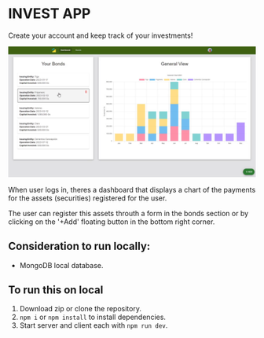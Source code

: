 # INVEST APP

Create your account and keep track of your investments! 

![Dashboard with dummy data](/assets/example.png)

When user logs in, theres a dashboard that displays a chart of the payments for the assets (securities) registered for the user. 

The user can register this assets throuth a form in the bonds section or by clicking on the '+Add' floating button in the bottom right corner.  

## Consideration to run locally:
- MongoDB local database.

## To run this on local
1. Download zip or clone the repository.
2. `npm i` or `npm install` to install dependencies.
2. Start server and client each with `npm run dev`.